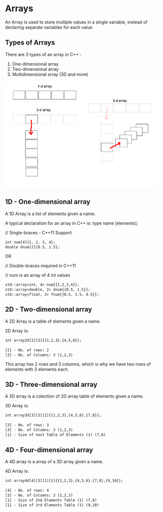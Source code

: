 # Arrays

An Array is used to store multiple values in a single variable, instead of declaring separate variables for each value.

## Types of Arrays

There are 3 types of an array in C++ :

 1. One-dimensional array
 2. Two-dimensional array
 3. Multidimensional array (3D and more)

![](3D.png)

## 1D - One-dimensional array

A 1D Array is a list of elements given a name.

A typical declaration for an array in C++ is:
type name [elements];

// Single-braces - C++11 Support

    int num[4]{1, 2, 3, 4};
    double dnum[2]{0.5, 1.5};

OR

// Double-braces required in C++11

// num is an array of 4 int values

    std::array<int, 4> num{{1,2,3,4}};
    std::array<double, 2> dnum{{0.5, 1.5}};
    std::array<float, 3> fnum{{0.5, 1.5, 4.5}};

## 2D - Two-dimensional array

A 2D Array is a table of elements given a name.

2D Array is:

    int array2d[2][3]{{1,2,3},{4,5,6}};

    [2] - No. of rows: 2
    [3] - No. of Columns: 3 (1,2,3)

This array has 2 rows and 3 columns, which is why we have two rows of elements with 3 elements each.


## 3D - Three-dimensional array


A 3D array is a colection of 2D array table of elements given a name.

3D Array is:

    int array3d[3][3][1]{{1,2,3},{4,5,6},{7,8}};

    [3] - No. of rows: 3
    [3] - No. of Columns: 3 (1,2,3)
    [1] - Size of next Table of Elements (1) (7,8)

## 4D - Four-dimensional array

A 4D array is a array of a 3D array given a name.

4D Array is:

    int array4d[4][3][1][1]{{1,2,3},{4,5,6},{7,8},{9,10}};

    [4] - No. of rows: 4
    [3] - No. of Columns: 3 (1,2,3)
    [1] - Size of 2nd Elements Table (1) (7,8)
    [1] - Size of 3rd Elements Table (1) (9,10)